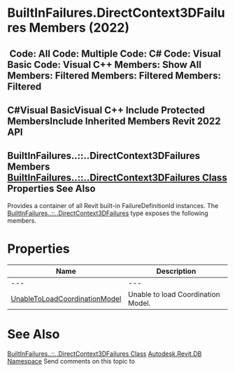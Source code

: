 # BuiltInFailures.DirectContext3DFailures Members (2022)

﻿
 Code: All Code: Multiple Code: C# Code: Visual Basic Code: Visual C++  Members: Show All Members: Filtered Members: Filtered Members: Filtered   
---  
C#Visual BasicVisual C++
Include Protected MembersInclude Inherited Members
Revit 2022 API  
---  
BuiltInFailures..::..DirectContext3DFailures Members  
[BuiltInFailures..::..DirectContext3DFailures Class](93e6e79a-697a-c3a6-32d7-39383ca89da9.md "BuiltInFailures.DirectContext3DFailures Class") Properties See Also  
---  
Provides a container of all Revit built-in FailureDefinitionId instances.
The [BuiltInFailures..::..DirectContext3DFailures](93e6e79a-697a-c3a6-32d7-39383ca89da9.md "BuiltInFailures.DirectContext3DFailures Class") type exposes the following members.
# Properties
| Name | Description |
| --- | --- |
| --- | --- | --- |
| [UnableToLoadCoordinationModel](c624dca3-df66-b618-b80b-7092ba01eb2b.md "UnableToLoadCoordinationModel Property") | Unable to load Coordination Model. |

# See Also
[BuiltInFailures..::..DirectContext3DFailures Class](93e6e79a-697a-c3a6-32d7-39383ca89da9.md "BuiltInFailures.DirectContext3DFailures Class")
[Autodesk.Revit.DB Namespace](87546ba7-461b-c646-cbb1-2cb8f5bff8b2.md "Autodesk.Revit.DB Namespace")
Send comments on this topic to 